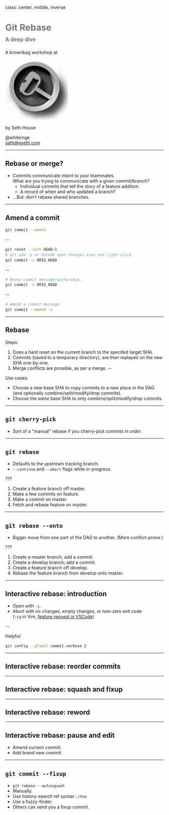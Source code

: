 class: center, middle, inverse

<h1 style="color: #777872">
    Git Rebase
    <br>
    <span style="font-size: 60%;">
    A deep dive
    </span>
</h1>

A brownbag workshop at

<img width="200px" src="./logo.png" alt="Descartes & Rock Solid Internet Shipping">

by Seth House

@whiteinge<br>
seth@eseth.com

---

## Rebase or merge?

- Commits communicate _intent_ to your teammates.  
  What are you trying to communicate with a given commit/branch?
  - Individual commits that tell the story of a feature addition.
  - A record of when and who updated a branch?
- ...But: don't rebase shared branches.

---

## Amend a commit

```sh
git commit --amend
```
--

```sh
git reset --soft HEAD~1
# git add -p or VSCode open changes view and right-click.
git commit -c ORIG_HEAD
```
--

```sh
# Reuse commit message/authorship.
git commit -C ORIG_HEAD
```
--

```sh
# Amend a commit message
git commit --amend -o
```

---

## Rebase

Steps:

1.  Does a hard reset on the current branch to the specifed target SHA.
2.  Commits (saved to a temporary directory), are then replayed on the new SHA
    one-by-one.
3.  Merge conflicts are possible, as per a merge.
--

Use cases:

-   Choose a new base SHA to copy commits to a new place in the DAG  
    (and optionally combine/split/modify/drop commits).
-   Choose the _same_ base SHA to only combine/split/modify/drop commits.

---

## `git cherry-pick`

- Sort of a "manual" rebase if you cherry-pick commits _in order_.

---

## `git rebase`

- Defaults to the upstream tracking branch.
- `--continue` and `--abort` flags while in-progress.

???

1.  Create a feature branch off master.
2.  Make a few commits on feature.
3.  Make a commit on master.
4.  Fetch and rebase feature on master.

---

## `git rebase --onto`

- Bigger move from one part of the DAG to another. (More conflict-prone.)

???

1.  Create a master branch; add a commit.
2.  Create a develop branch; add a commit.
3.  Create a feature branch off develop.
4.  Rebase the feature branch from develop onto master.

---

## Interactive rebase: introduction

- Open with `-i`.
- Abort with no changes, empty changes, or non-zero exit code  
  (`:cq` in Vim, [feature request in
  VSCode](https://github.com/microsoft/vscode/issues/157961))

--

Helpful:
```sh
git config --global commit.verbose 2
```

---

## Interactive rebase: reorder commits

---

## Interactive rebase: squash and fixup

---

## Interactive rebase: reword

---

## Interactive rebase: pause and edit

- Amend current commit.
- Add brand new commit.

---

## `git commit --fixup`

- `git rebase --autosquash`
- Manually.
- Use history-search ref syntax `:/Foo`
- Use a fuzzy-finder.
- Others can send you a fixup commit.
